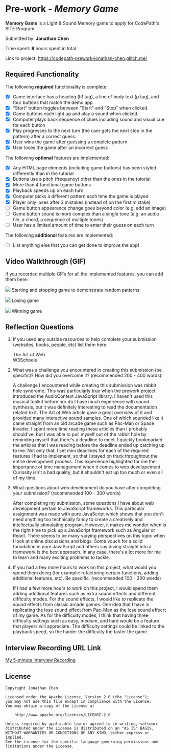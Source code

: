 # Pre-work - _Memory Game_

**Memory Game** is a Light & Sound Memory game to apply for CodePath's SITE Program.

Submitted by: **Jonathan Chen**

Time spent: **8** hours spent in total

Link to project: https://codepath-prework-jonathan-chen.glitch.me/

## Required Functionality

The following **required** functionality is complete:

- [x] Game interface has a heading (h1 tag), a line of body text (p tag), and four buttons that match the demo app
- [x] "Start" button toggles between "Start" and "Stop" when clicked.
- [x] Game buttons each light up and play a sound when clicked.
- [x] Computer plays back sequence of clues including sound and visual cue for each button
- [x] Play progresses to the next turn (the user gets the next step in the pattern) after a correct guess.
- [x] User wins the game after guessing a complete pattern
- [x] User loses the game after an incorrect guess

The following **optional** features are implemented:

- [x] Any HTML page elements (including game buttons) has been styled differently than in the tutorial
- [x] Buttons use a pitch (frequency) other than the ones in the tutorial
- [x] More than 4 functional game buttons
- [x] Playback speeds up on each turn
- [x] Computer picks a different pattern each time the game is played
- [x] Player only loses after 3 mistakes (instead of on the first mistake)
- [ ] Game button appearance change goes beyond color (e.g. add an image)
- [ ] Game button sound is more complex than a single tone (e.g. an audio file, a chord, a sequence of multiple tones)
- [ ] User has a limited amount of time to enter their guess on each turn

The following **additional** features are implemented:

- [ ] List anything else that you can get done to improve the app!

## Video Walkthrough (GIF)

If you recorded multiple GIFs for all the implemented features, you can add them here:

![](https://cdn.glitch.global/f099ab5b-7d1a-486f-b30b-75981cdbce22/start_stop_random_pattern.gif?v=1648793565173)
Starting and stopping game to demonstrate random patterns

![](https://cdn.glitch.global/f099ab5b-7d1a-486f-b30b-75981cdbce22/lose_alert.gif?v=1648795779936)
Losing game

![](https://cdn.glitch.global/f099ab5b-7d1a-486f-b30b-75981cdbce22/win_alert.gif?v=1648795786578)
Winning game

## Reflection Questions

1. If you used any outside resources to help complete your submission (websites, books, people, etc) list them here.

   The Art of Web  
   W3Schools

2. What was a challenge you encountered in creating this submission (be specific)? How did you overcome it? (recommended 200 - 400 words).

   A challenge I encountered while creating this submission was rabbit hole syndrome. This was particularly true when the prework project introduced the AudioContext JavaScript library. I haven't used this musical toolkit before nor do I have much experience with sound synthesis, but it was definitely interesting to read the documentation related to it. The Art of Web article gave a great overview of it and provided many interactive sound samples. One of which sounded like it came straight from an old arcade game such as Pac-Man or Space Invader. I spent more time reading these articles than I probably should've, but I was able to pull myself out of the rabbit hole by reminding myself that there's a deadline to meet. I quickly bookmarked the articles that I was reading before the deadline ended up catching up to me. Not only that, I set mini deadlines for each of the required features I had to implement, so that I stayed on track throughtout the entire development process. This experience highlighted for me the importance of time management when it comes to web developement. Curiosity isn't a bad quality, but it shouldn't eat up too much or even all of my time.

3. What questions about web development do you have after completing your submission? (recommended 100 - 300 words)

   After completing my submission, some questions I have about web development pertain to JavaScript frameworks. This particular assignment was made with pure JavaScript which shows that you don't need anything too technically fancy to create a creatively and intellectually stimulating program. However, it makes me wonder when is the right time to pick up a JavaScript framework such as Angular or React. There seems to be many varying perspectives on this topic when I look at online discussions and blogs. Some vouch for a solid foundation in pure JavaScript and others say diving straight into a framework is the best approach. In any case, there's a lot more for me to learn and many exciting problems to tackle.

4. If you had a few more hours to work on this project, what would you spend them doing (for example: refactoring certain functions, adding additional features, etc). Be specific. (recommended 100 - 300 words)

   If I had a few more hours to work on this project, I would spend them adding additional features such as extra sound effects and different difficulty modes. For the sound effects, I would like to replicate the sound effects from classic arcade games. One idea that I have is replicating the lose sound effect from Pac-Man as the lose sound effecrt of my game. As for the difficulty modes, I think that having three difficulty settings such as easy, medium, and hard would be a feature that players will appreciate. The difficulty settings could be linked to the playback speed, so the harder the difficulty the faster the game.

## Interview Recording URL Link

[My 5-minute Interview Recording](https://cdn.glitch.global/f099ab5b-7d1a-486f-b30b-75981cdbce22/CodePath%20Prework%20Interview.mp4?v=1648793428451)

## License

    Copyright Jonathan Chen

    Licensed under the Apache License, Version 2.0 (the "License");
    you may not use this file except in compliance with the License.
    You may obtain a copy of the License at

        http://www.apache.org/licenses/LICENSE-2.0

    Unless required by applicable law or agreed to in writing, software
    distributed under the License is distributed on an "AS IS" BASIS,
    WITHOUT WARRANTIES OR CONDITIONS OF ANY KIND, either express or implied.
    See the License for the specific language governing permissions and
    limitations under the License.
